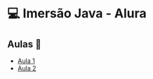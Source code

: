 # :computer: Imersão Java - Alura

## Aulas :book:

* [Aula 1](https://github.com/FeliipeJ/imersao-java-alura/tree/aula-1)
* [Aula 2](https://github.com/FeliipeJ/imersao-java-alura/tree/aula2)
